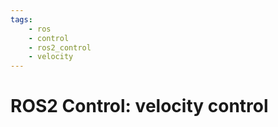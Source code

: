 ```yaml
---
tags:
    - ros
    - control
    - ros2_control
    - velocity
---
```


# ROS2 Control: velocity control